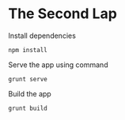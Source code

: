 # The Second Lap

Install dependencies

    npm install

Serve the app using command

    grunt serve

Build the app

    grunt build
